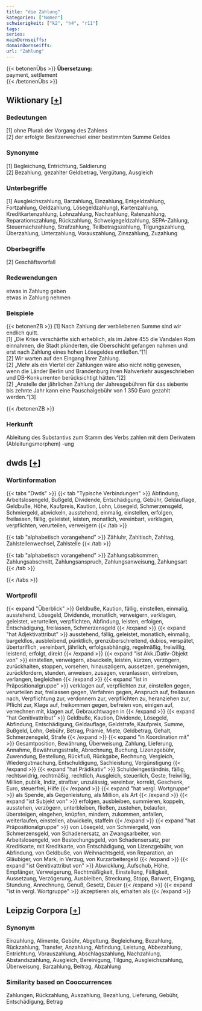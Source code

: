 ```yaml
---
title: "die Zahlung"
kategorien: ["Nomen"]
schwierigkeit: ["k2", "h4", "r11"]
tags:
series:
mainDornseiffs:
domainDornseiffs:
url: "Zahlung"
---
```


{{< betonenÜbs >}}
**Übersetzung:**  
payment, settlement  
{{< /betonenÜbs >}}

## Wiktionary [[+](https://de.wiktionary.org/wiki/Zahlung)]

### Bedeutungen
[1] ohne Plural: der Vorgang des Zahlens  
[2] der erfolgte Besitzerwechsel einer bestimmten Summe Geldes  

### Synonyme
[1] Begleichung, Entrichtung, Saldierung  
[2] Bezahlung, gezahlter Geldbetrag, Vergütung, Ausgleich  

### Unterbegriffe
[1] Ausgleichszahlung, Barzahlung, Einzahlung, Entgeldzahlung, Fortzahlung, Geldzahlung, Lösegeldzahlung), Kartenzahlung, Kreditkartenzahlung, Lohnzahlung, Nachzahlung, Ratenzahlung, Reparationszahlung, Rückzahlung, Schweigegeldzahlung, SEPA-Zahlung, Steuernachzahlung, Strafzahlung, Teilbetragszahlung, Tilgungszahlung, Überzahlung, Unterzahlung, Vorauszahlung, Zinszahlung, Zuzahlung  

### Oberbegriffe
[2] Geschäftsvorfall  

### Redewendungen
etwas in Zahlung geben  
etwas in Zahlung nehmen  

### Beispiele
{{< betonenZB >}}
[1] Nach Zahlung der verbliebenen Summe sind wir endlich quitt.  
[1] „Die Krise verschärfte sich erheblich, als im Jahre 455 die Vandalen Rom einnahmen, die Stadt plünderten, die Oberschicht gefangen nahmen und erst nach Zahlung eines hohen Lösegeldes entließen.“[1]  
[2] Wir warten auf den Eingang Ihrer Zahlung.  
[2] „Mehr als ein Viertel der Zahlungen wäre also nicht nötig gewesen, wenn die Länder Berlin und Brandenburg ihren Nahverkehr ausgeschrieben und DB-Konkurrenten berücksichtigt hätten.“[2]  
[2] „Anstelle der jährlichen Zahlung der Jahresgebühren für das siebente bis zehnte Jahr kann eine Pauschalgebühr von 1 350 Euro gezahlt werden.“[3]  

{{< /betonenZB >}}
### Herkunft
Ableitung des Substantivs zum Stamm des Verbs zahlen mit dem Derivatem (Ableitungsmorphem) -ung  



## dwds [[+](https://www.dwds.de/wb/Zahlung)]

### Wortinformation
{{< tabs "Dwds" >}}
{{< tab "Typische Verbindungen" >}}
Abfindung, Arbeitslosengeld, Bußgeld, Dividende, Entschädigung, Gebühr, Geldauflage, Geldbuße, Höhe, Kaufpreis, Kaution, Lohn, Lösegeld, Schmerzensgeld, Schmiergeld, abwickeln, ausstehend, einmalig, einstellen, erfolgen, freilassen, fällig, geleistet, leisten, monatlich, vereinbart, verklagen, verpflichten, verurteilen, verweigern
{{< /tab >}}

{{< tab "alphabetisch vorangehend" >}}
Zähluhr, Zahltisch, Zahltag, Zahlstellenwechsel, Zahlstelle
{{< /tab >}}

{{< tab "alphabetisch vorangehend" >}}
Zahlungsabkommen, Zahlungsabschnitt, Zahlungsanspruch, Zahlungsanweisung, Zahlungsart
{{< /tab >}}

{{< /tabs >}}

### Wortprofil
{{< expand "Überblick" >}} Geldbuße, Kaution, fällig, einstellen, einmalig, ausstehend, Lösegeld, Dividende, monatlich, verweigern, verklagen, geleistet, verurteilen, verpflichten, Abfindung, leisten, erfolgen, Entschädigung, freilassen, Schmerzensgeld {{< /expand >}}
{{< expand "hat Adjektivattribut" >}} ausstehend, fällig, geleistet, monatlich, einmalig, bargeldlos, ausbleibend, pünktlich, grenzüberschreitend, dubios, verspätet, übertariflich, vereinbart, jährlich, erfolgsabhängig, regelmäßig, freiwillig, leistend, erfolgt, direkt {{< /expand >}}
{{< expand "ist Akk./Dativ-Objekt von" >}} einstellen, verweigern, abwickeln, leisten, kürzen, verzögern, zurückhalten, stoppen, vorsehen, hinauszögern, aussetzen, genehmigen, zurückfordern, stunden, anweisen, zusagen, veranlassen, eintreiben, verlangen, begleichen {{< /expand >}}
{{< expand "ist in Präpositionalgruppe" >}} verklagen auf, verpflichten zur, einstellen gegen, verurteilen zur, freilassen gegen, Verfahren gegen, Anspruch auf, freilassen nach, Verpflichtung zur, verdonnern zur, verpflichten zu, heranziehen zur, Pflicht zur, Klage auf, freikommen gegen, befreien von, einigen auf, verrechnen mit, klagen auf, Gebrauchtwagen in {{< /expand >}}
{{< expand "hat Genitivattribut" >}} Geldbuße, Kaution, Dividende, Lösegeld, Abfindung, Entschädigung, Geldauflage, Geldstrafe, Kaufpreis, Summe, Bußgeld, Lohn, Gebühr, Betrag, Prämie, Miete, Geldbetrag, Gehalt, Schmerzensgeld, Strafe {{< /expand >}}
{{< expand "in Koordination mit" >}} Gesamtposition, Bewährung, Überweisung, Zahlung, Lieferung, Annahme, Bewährungsstrafe, Abrechnung, Buchung, Lizenzgebühr, Zuwendung, Bestellung, Rückfluß, Rückgabe, Rechnung, Vergleich, Wiedergutmachung, Entschuldigung, Sachleistung, Vergünstigung {{< /expand >}}
{{< expand "hat Prädikativ" >}} Schuldeingeständnis, fällig, rechtswidrig, rechtmäßig, rechtlich, Ausgleich, steuerlich, Geste, freiwillig, Million, publik, Indiz, strafbar, unzulässig, vereinbar, korrekt, Geschenk, Euro, steuerfrei, Hilfe {{< /expand >}}
{{< expand "hat vergl. Wortgruppe" >}} als Spende, als Gegenleistung, als Million, als Art {{< /expand >}}
{{< expand "ist Subjekt von" >}} erfolgen, ausbleiben, summieren, koppeln, ausstehen, verzögern, unterbleiben, fließen, zustehen, belaufen, übersteigen, eingehen, knüpfen, mindern, zukommen, anfallen, weiterlaufen, einstellen, abwickeln, staffeln {{< /expand >}}
{{< expand "hat Präpositionalgruppe" >}} von Lösegeld, von Schmiergeld, von Schmerzensgeld, von Schadenersatz, an Zwangsarbeiter, von Arbeitslosengeld, von Bestechungsgeld, von Schadensersatz, per Kreditkarte, mit Kreditkarte, von Entschädigung, von Lizenzgebühr, von Abfindung, von Geldbuße, von Weihnachtsgeld, von Reparation, an Gläubiger, von Mark, in Verzug, von Kurzarbeitergeld {{< /expand >}}
{{< expand "ist Genitivattribut von" >}} Abwicklung, Aufschub, Höhe, Empfänger, Verweigerung, Rechtmäßigkeit, Einstellung, Fälligkeit, Aussetzung, Verzögerung, Ausbleiben, Streckung, Stopp, Barwert, Eingang, Stundung, Anrechnung, Genuß, Gesetz, Dauer {{< /expand >}}
{{< expand "ist in vergl. Wortgruppe" >}} akzeptieren als, erhalten als {{< /expand >}}

## Leipzig Corpora [[+](https://corpora.uni-leipzig.de/en/res?word=Zahlung&corpusId=deu_newscrawl-public_2018)]


### Synonym
Einzahlung, Alimente, Gebühr, Abgeltung, Begleichung, Bezahlung, Rückzahlung, Transfer, Anzahlung, Abfindung, Leistung, Abbezahlung, Entrichtung, Vorauszahlung, Abschlagszahlung, Nachzahlung, Abstandszahlung, Ausgleich, Bereinigung, Tilgung, Ausgleichszahlung, Überweisung, Barzahlung, Beitrag, Abzahlung


### Similarity based on Cooccurrences
Zahlungen, Rückzahlung, Auszahlung, Bezahlung, Lieferung, Gebühr, Entschädigung, Betrag

